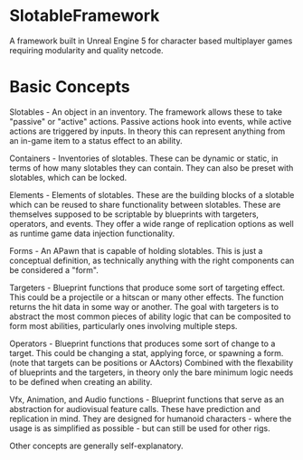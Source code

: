 # SlotableFramework
A framework built in Unreal Engine 5 for character based multiplayer games requiring modularity and quality netcode.

# Basic Concepts

Slotables - An object in an inventory. The framework allows these to take "passive" or "active" actions. Passive actions hook into events, while active actions are triggered by inputs. In theory this can represent anything from an in-game item to a status effect to an ability.

Containers - Inventories of slotables. These can be dynamic or static, in terms of how many slotables they can contain. They can also be preset with slotables, which can be locked.

Elements - Elements of slotables. These are the building blocks of a slotable which can be reused to share functionality between slotables. These are themselves supposed to be scriptable by blueprints with targeters, operators, and events. They offer a wide range of replication options as well as runtime game data injection functionality.

Forms - An APawn that is capable of holding slotables. This is just a conceptual definition, as technically anything with the right components can be considered a "form".

Targeters - Blueprint functions that produce some sort of targeting effect. This could be a projectile or a hitscan or many other effects. The function returns the hit data in some way or another. The goal with targeters is to abstract the most common pieces of ability logic that can be composited to form most abilities, particularly ones involving multiple steps.

Operators - Blueprint functions that produces some sort of change to a target. This could be changing a stat, applying force, or spawning a form. (note that targets can be positions or AActors) Combined with the flexability of blueprints and the targeters, in theory only the bare minimum logic needs to be defined when creating an ability.

Vfx, Animation, and Audio functions - Blueprint functions that serve as an abstraction for audiovisual feature calls. These have prediction and replication in mind. They are designed for humanoid characters - where the usage is as simplified as possible - but can still be used for other rigs.

Other concepts are generally self-explanatory.
